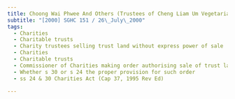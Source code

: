 ```yaml
---
title: Choong Wai Phwee And Others (Trustees of Cheng Liam Um Vegetarian Temple) v Chileon 
subtitle: "[2000] SGHC 151 / 26\_July\_2000"
tags:
  - Charities
  - Charitable trusts
  - Charity trustees selling trust land without express power of sale
  - Charities
  - Charitable trusts
  - Commissioner of Charities making order authorising sale of trust land under s 30
  - Whether s 30 or s 24 the proper provision for such order
  - ss 24 & 30 Charities Act (Cap 37, 1995 Rev Ed)

---
```


